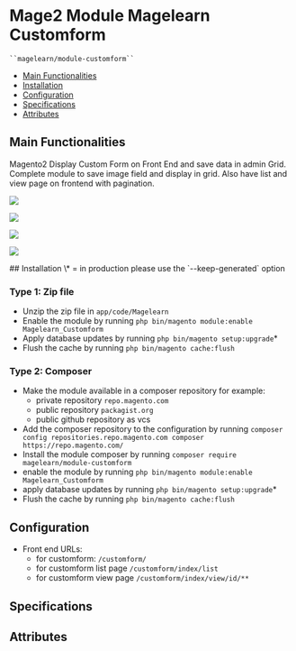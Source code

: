 # Mage2 Module Magelearn Customform

    ``magelearn/module-customform``

 - [Main Functionalities](#markdown-header-main-functionalities)
 - [Installation](#markdown-header-installation)
 - [Configuration](#markdown-header-configuration)
 - [Specifications](#markdown-header-specifications)
 - [Attributes](#markdown-header-attributes)


## Main Functionalities
Magento2 Display Custom Form on Front End and save data in admin Grid. Complete module to save image field and display in grid. Also have list and view page on frontend with pagination.
<p><img src="https://i.ibb.co/JQ6hsw1/Manage-Customform-Magento-Admin.png"></p>
<p><img src="https://i.ibb.co/C6gDgFP/Manage-Customform-Magento-Admin1.png"></p>
<p><img src="https://i.ibb.co/C1Y9jyF/12222.png"></p>
<p><img src="https://ibb.co/190HdzV"></p>
## Installation
\* = in production please use the `--keep-generated` option

### Type 1: Zip file

 - Unzip the zip file in `app/code/Magelearn`
 - Enable the module by running `php bin/magento module:enable Magelearn_Customform`
 - Apply database updates by running `php bin/magento setup:upgrade`\*
 - Flush the cache by running `php bin/magento cache:flush`

### Type 2: Composer

 - Make the module available in a composer repository for example:
    - private repository `repo.magento.com`
    - public repository `packagist.org`
    - public github repository as vcs
 - Add the composer repository to the configuration by running `composer config repositories.repo.magento.com composer https://repo.magento.com/`
 - Install the module composer by running `composer require magelearn/module-customform`
 - enable the module by running `php bin/magento module:enable Magelearn_Customform`
 - apply database updates by running `php bin/magento setup:upgrade`\*
 - Flush the cache by running `php bin/magento cache:flush`


## Configuration

- Front end URLs:
    - for customform: `/customform/`
    - for customform list page `/customform/index/list`
    - for customform view page `/customform/index/view/id/**`


## Specifications




## Attributes

